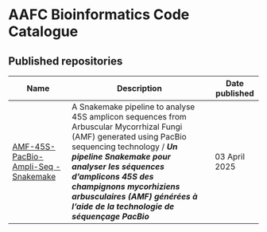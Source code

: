 # AAFC Bioinformatics Code Catalogue

## Published repositories

| **Name** | **Description** | **Date published** |
| -------- | --------------- | ------------------ |
| [AMF-45S-PacBio-Ampli-Seq - Snakemake](https://github.com/AAFC-Bioinfo-AAC/AMF-45S-PacBio-amplicon-sequence-analysis-pipeline) | A Snakemake pipeline to analyse 45S amplicon sequences from Arbuscular Mycorrhizal Fungi (AMF) generated using PacBio sequencing technology / ***Un pipeline Snakemake pour analyser les séquences d’amplicons 45S des champignons mycorhiziens arbusculaires (AMF) générées à l’aide de la technologie de séquençage PacBio*** | 03 April 2025 |

